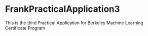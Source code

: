 # FrankPracticalApplication3
This is the third Practical Application for Berkeley Machine Learning Certificate Program
